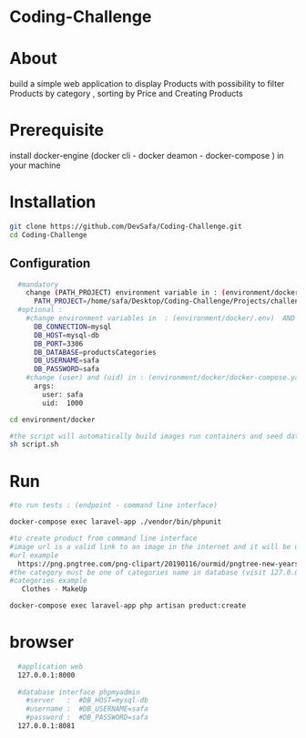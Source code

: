 # Coding-Challenge

# About
build a simple web application to display Products with possibility to filter Products by category , sorting by Price and Creating Products


# Prerequisite
install docker-engine (docker cli - docker deamon - docker-compose ) in your machine

# Installation

```bash
git clone https://github.com/DevSafa/Coding-Challenge.git
cd Coding-Challenge
```

## Configuration
```bash
  #mandatory
    change (PATH_PROJECT) environment variable in : (environment/docker/.env)
      PATH_PROJECT=/home/safa/Desktop/Coding-Challenge/Projects/challenge
  #optional :
    #change environment variables in  : (environment/docker/.env)  AND (Projects/challenge/.env)
      DB_CONNECTION=mysql
      DB_HOST=mysql-db
      DB_PORT=3306
      DB_DATABASE=productsCategories
      DB_USERNAME=safa
      DB_PASSWORD=safa
    #change (user) and (uid) in : (environment/docker/docker-compose.yaml)
      args:
        user: safa
        uid:  1000
```
```bash 
cd environment/docker

#the script will automatically build images run containers and seed database with some data 
sh script.sh
```

# Run
```bash
#to run tests : (endpoint - command line interface)

docker-compose exec laravel-app ./vendor/bin/phpunit

#to create product from command line interface
#image url is a valid link to an image in the internet and it will be uploaded through command line
#url example 
  https://png.pngtree.com/png-clipart/20190116/ourmid/pngtree-new-years-little-things-illustration-beautiful-new-clothes-red-new-clothes-png-image_402812.jpg
#the category must be one of categories name in database (visit 127.0.0.1:8081 to see the database)
#categories example
   Clothes - MakeUp 

docker-compose exec laravel-app php artisan product:create  
```

# browser

```bash
  #application web
  127.0.0.1:8000
  
  #database interface phpmyadmin
    #server   :  #DB_HOST=mysql-db
    #username :  #DB_USERNAME=safa
    #password :  #DB_PASSWORD=safa
  127.0.0.1:8081
  
```
